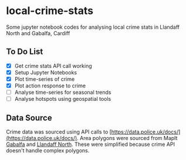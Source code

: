 # local-crime-stats
Some jupyter notebook codes for analysing local crime stats in Llandaff North and Gabalfa, Cardiff

## To Do List
- [x] Get crime stats API call working
- [x] Setup Jupyter Notebooks
- [x] Plot time-series of crime
- [x] Plot action response to crime
- [ ] Analyse time-series for seasonal trends
- [ ] Analyse hotspots using geospatial tools

## Data Source

Crime data was sourced using API calls to [https://data.police.uk/docs/](https://data.police.uk/docs/).
Area polygons were sourced from MapIt [Gabalfa](https://mapit.mysociety.org/area/12047.html) and [Llandaff North](https://mapit.mysociety.org/area/12046.html). These were simplified because crime API doesn't handle complex polygons.
